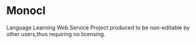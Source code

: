 # Monocl
Language Learning Web  Service
Project produced to be non-editable by other users,thus requiring no licensing.
